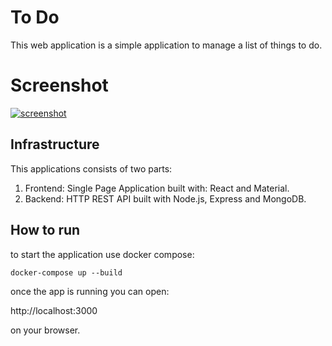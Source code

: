 # To Do
This web application is a simple application to manage a list of things to do.

# Screenshot
[![screenshot](todo.gif)](sample)


## Infrastructure

This applications consists of two parts:
  1. Frontend: Single Page Application built with: React and Material.
  2. Backend: HTTP REST API built with Node.js, Express and MongoDB.

## How to run

to start the application use docker compose:

`docker-compose up --build`

once the app is running you can open:

http://localhost:3000

on your browser.
